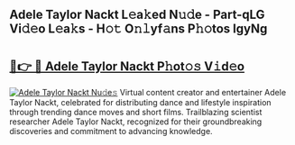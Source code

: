 ## Adele Taylor Nackt L𝚎a𝚔ed N𝚞𝚍e - Part-qLG Vi𝚍𝚎o L𝚎a𝚔s - H𝚘𝚝 O𝚗𝚕yf𝚊ns P𝚑𝚘tos lgyNg

# <h2><a href="http://kfd5dh.oniu.top/?m=Adele+Taylor+Nackt">🔗👉 🔴 Adele Taylor Nackt P𝚑ot𝚘𝚜 V𝚒d𝚎o</a></h2>

[![Adele Taylor Nackt Nu𝚍e𝚜](https://i.imgur.com/0qMVB7G.gif)](http://kfd5dh.oniu.top/?m=Adele+Taylor+Nackt)
Virtual content creator and entertainer Adele Taylor Nackt, celebrated for distributing dance and lifestyle inspiration through trending dance moves and short films. Trailblazing scientist researcher Adele Taylor Nackt, recognized for their groundbreaking discoveries and commitment to advancing knowledge.  
